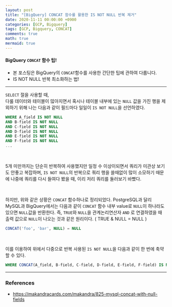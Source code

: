 ```yaml
---
layout: post
title: "[BigQuery] CONCAT 함수를 활용한 IS NOT NULL 반복 제거"
date: 2020-11-11 00:00:00 +0900
categories: [GCP, Bigquery]
tags: [GCP, Bigquery, CONCAT]
comments: true
math: true
mermaid: true
---
```


#### BigQuery `CONCAT` 함수 팁!
- 본 포스팅은 BigQuery의 `CONCAT`함수를 사용한 간단한 팁에 관하여 다룹니다.
- IS NOT NULL 반복 최소화하는 법!

---

`SELECT` 절을 사용할 때,<br> 다룰 데이터와 테이블이 많아지면서 혹시나 테이블 내부에 있는 `NULL` 값을 가진 행을 제외하기 위해 나는 다음과 같이 필드마다 일일이 `IS NOT NULL`을 선언하였다. 

```sql
WHERE A_field IS NOT NULL
AND B-field IS NOT NULL
AND C-field IS NOT NULL
AND D-field IS NOT NULL
AND E-field IS NOT NULL
AND F-field IS NOT NULL
...
```

<br>

5개 미만까지는 단순히 반복하여 사용했지만 일정 수 이상이되면서 쿼리가 미관상 보기도 안좋고 복잡하며,  `IS NOT NULL`의 반복으로 쿼리 행을  쓸때없이 많이 소모하기 때문에 나중에 쿼리를 다시 들여다 봤을 때, 이리 저리 쿼리를 둘러보기 바빴다.

<br>

하지만, 위와 같은 상황은 `CONCAT` 함수하나로 정리되었다.
PostgreSQL과 달리 MySQL과 BigQuery에서는 다음과 같이 `CONCAT` 함수 내부 value로 `NULL`이 하나라도 있으면 `NULL`값을 반환한다. 즉,  `TRUE`와 `NULL`을 관계논리연산자 `AND` 로 연결하였을 때 출력 값으로 `NULL`이 나오는 것과 같은 원리이다. ( TRUE & NULL = NULL )

```sql
CONCAT('foo', 'bar', NULL) = NULL
```

<br>

이를 이용하여 위에서 다중으로 반복 사용된 `IS NOT NULL`을 다음과 같이 한 번에 축약할 수 있다.

```sql
WHERE CONCAT(A_field, B-field, C-field, D-field, E-field, F-field) IS NOT NULL
```





---

### References
- https://makandracards.com/makandra/825-mysql-concat-with-null-fields

